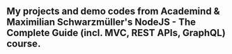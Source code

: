 ## My projects and demo codes from Academind & Maximilian Schwarzmüller's NodeJS - The Complete Guide (incl. MVC, REST APIs, GraphQL) course.
